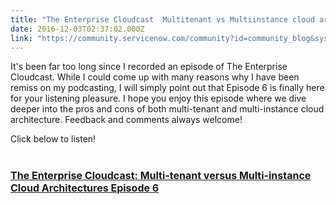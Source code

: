 ```yaml
---
title: "The Enterprise Cloudcast  Multitenant vs Multiinstance cloud architectures"
date: 2016-12-03T02:37:02.000Z
link: "https://community.servicenow.com/community?id=community_blog&sys_id=be2da6e5dbd0dbc01dcaf3231f9619ab"
---
```

<p>It's been far too long since I recorded an episode of The Enterprise Cloudcast. While I could come up with many reasons why I have been remiss on my podcasting, I will simply point out that Episode 6 is finally here for your listening pleasure. I hope you enjoy this episode where we dive deeper into the pros and cons of both multi-tenant and multi-instance cloud architecture. Feedback and comments always welcome!</p><p></p><p>Click below to listen!</p><h1><span style="font-size: 12pt;"><a title="" _jive_internal="true" class="font-color-normal" href="/community?id=community_blog&sys_id=b03d6ae5dbd0dbc01dcaf3231f9619b4">The Enterprise Cloudcast: Multi-tenant versus Multi-instance Cloud Architectures Episode 6</a></span></h1>